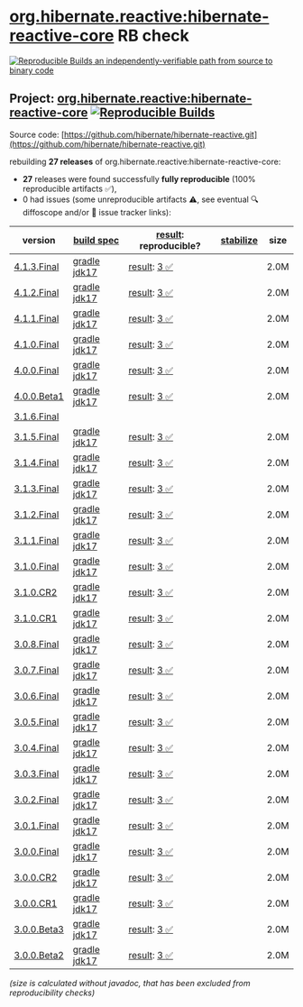 [org.hibernate.reactive:hibernate-reactive-core](https://central.sonatype.com/artifact/org.hibernate.reactive/hibernate-reactive-core/versions) RB check
=======

[![Reproducible Builds](https://reproducible-builds.org/images/logos/rb.svg) an independently-verifiable path from source to binary code](https://reproducible-builds.org/)

## Project: [org.hibernate.reactive:hibernate-reactive-core](https://central.sonatype.com/artifact/org.hibernate.reactive/hibernate-reactive-core/versions) [![Reproducible Builds](https://img.shields.io/endpoint?url=https://raw.githubusercontent.com/jvm-repo-rebuild/reproducible-central/master/content/org/hibernate/reactive/hibernate-reactive/badge.json)](https://github.com/jvm-repo-rebuild/reproducible-central/blob/master/content/org/hibernate/reactive/hibernate-reactive/README.md)

Source code: [https://github.com/hibernate/hibernate-reactive.git](https://github.com/hibernate/hibernate-reactive.git)

rebuilding **27 releases** of org.hibernate.reactive:hibernate-reactive-core:
- **27** releases were found successfully **fully reproducible** (100% reproducible artifacts :white_check_mark:),
- 0 had issues (some unreproducible artifacts :warning:, see eventual :mag: diffoscope and/or :memo: issue tracker links):

| version | [build spec](/BUILDSPEC.md) | [result](https://reproducible-builds.org/docs/jvm/): reproducible? | [stabilize](https://github.com/google/oss-rebuild/blob/main/cmd/stabilize/README.md) | size |
| -- | --------- | ------ | ------ | -- |
| [4.1.3.Final](https://central.sonatype.com/artifact/org.hibernate.reactive/hibernate-reactive-core/4.1.3.Final/pom) | [gradle jdk17](hibernate-reactive-4.1.3.Final.buildspec) | [result](hibernate-reactive-core-4.1.3.Final.buildinfo): [3 :white_check_mark: ](hibernate-reactive-core-4.1.3.Final.buildcompare) | | 2.0M |
| [4.1.2.Final](https://central.sonatype.com/artifact/org.hibernate.reactive/hibernate-reactive-core/4.1.2.Final/pom) | [gradle jdk17](hibernate-reactive-4.1.2.Final.buildspec) | [result](hibernate-reactive-core-4.1.2.Final.buildinfo): [3 :white_check_mark: ](hibernate-reactive-core-4.1.2.Final.buildcompare) | | 2.0M |
| [4.1.1.Final](https://central.sonatype.com/artifact/org.hibernate.reactive/hibernate-reactive-core/4.1.1.Final/pom) | [gradle jdk17](hibernate-reactive-4.1.1.Final.buildspec) | [result](hibernate-reactive-core-4.1.1.Final.buildinfo): [3 :white_check_mark: ](hibernate-reactive-core-4.1.1.Final.buildcompare) | | 2.0M |
| [4.1.0.Final](https://central.sonatype.com/artifact/org.hibernate.reactive/hibernate-reactive-core/4.1.0.Final/pom) | [gradle jdk17](hibernate-reactive-4.1.0.Final.buildspec) | [result](hibernate-reactive-core-4.1.0.Final.buildinfo): [3 :white_check_mark: ](hibernate-reactive-core-4.1.0.Final.buildcompare) | | 2.0M |
| [4.0.0.Final](https://central.sonatype.com/artifact/org.hibernate.reactive/hibernate-reactive-core/4.0.0.Final/pom) | [gradle jdk17](hibernate-reactive-4.0.0.Final.buildspec) | [result](hibernate-reactive-core-4.0.0.Final.buildinfo): [3 :white_check_mark: ](hibernate-reactive-core-4.0.0.Final.buildcompare) | | 2.0M |
| [4.0.0.Beta1](https://central.sonatype.com/artifact/org.hibernate.reactive/hibernate-reactive-core/4.0.0.Beta1/pom) | [gradle jdk17](hibernate-reactive-4.0.0.Beta1.buildspec) | [result](hibernate-reactive-core-4.0.0.Beta1.buildinfo): [3 :white_check_mark: ](hibernate-reactive-core-4.0.0.Beta1.buildcompare) | | 2.0M |
| [3.1.6.Final](https://central.sonatype.com/artifact/org.hibernate.reactive/hibernate-reactive-core/3.1.6.Final/pom) | | | |
| [3.1.5.Final](https://central.sonatype.com/artifact/org.hibernate.reactive/hibernate-reactive-core/3.1.5.Final/pom) | [gradle jdk17](hibernate-reactive-3.1.5.Final.buildspec) | [result](hibernate-reactive-core-3.1.5.Final.buildinfo): [3 :white_check_mark: ](hibernate-reactive-core-3.1.5.Final.buildcompare) | | 2.0M |
| [3.1.4.Final](https://central.sonatype.com/artifact/org.hibernate.reactive/hibernate-reactive-core/3.1.4.Final/pom) | [gradle jdk17](hibernate-reactive-3.1.4.Final.buildspec) | [result](hibernate-reactive-core-3.1.4.Final.buildinfo): [3 :white_check_mark: ](hibernate-reactive-core-3.1.4.Final.buildcompare) | | 2.0M |
| [3.1.3.Final](https://central.sonatype.com/artifact/org.hibernate.reactive/hibernate-reactive-core/3.1.3.Final/pom) | [gradle jdk17](hibernate-reactive-3.1.3.Final.buildspec) | [result](hibernate-reactive-core-3.1.3.Final.buildinfo): [3 :white_check_mark: ](hibernate-reactive-core-3.1.3.Final.buildcompare) | | 2.0M |
| [3.1.2.Final](https://central.sonatype.com/artifact/org.hibernate.reactive/hibernate-reactive-core/3.1.2.Final/pom) | [gradle jdk17](hibernate-reactive-3.1.2.Final.buildspec) | [result](hibernate-reactive-core-3.1.2.Final.buildinfo): [3 :white_check_mark: ](hibernate-reactive-core-3.1.2.Final.buildcompare) | | 2.0M |
| [3.1.1.Final](https://central.sonatype.com/artifact/org.hibernate.reactive/hibernate-reactive-core/3.1.1.Final/pom) | [gradle jdk17](hibernate-reactive-3.1.1.Final.buildspec) | [result](hibernate-reactive-core-3.1.1.Final.buildinfo): [3 :white_check_mark: ](hibernate-reactive-core-3.1.1.Final.buildcompare) | | 2.0M |
| [3.1.0.Final](https://central.sonatype.com/artifact/org.hibernate.reactive/hibernate-reactive-core/3.1.0.Final/pom) | [gradle jdk17](hibernate-reactive-3.1.0.Final.buildspec) | [result](hibernate-reactive-core-3.1.0.Final.buildinfo): [3 :white_check_mark: ](hibernate-reactive-core-3.1.0.Final.buildcompare) | | 2.0M |
| [3.1.0.CR2](https://central.sonatype.com/artifact/org.hibernate.reactive/hibernate-reactive-core/3.1.0.CR2/pom) | [gradle jdk17](hibernate-reactive-3.1.0.CR2.buildspec) | [result](hibernate-reactive-core-3.1.0.CR2.buildinfo): [3 :white_check_mark: ](hibernate-reactive-core-3.1.0.CR2.buildcompare) | | 2.0M |
| [3.1.0.CR1](https://central.sonatype.com/artifact/org.hibernate.reactive/hibernate-reactive-core/3.1.0.CR1/pom) | [gradle jdk17](hibernate-reactive-3.1.0.CR1.buildspec) | [result](hibernate-reactive-core-3.1.0.CR1.buildinfo): [3 :white_check_mark: ](hibernate-reactive-core-3.1.0.CR1.buildcompare) | | 2.0M |
| [3.0.8.Final](https://central.sonatype.com/artifact/org.hibernate.reactive/hibernate-reactive-core/3.0.8.Final/pom) | [gradle jdk17](hibernate-reactive-3.0.8.Final.buildspec) | [result](hibernate-reactive-core-3.0.8.Final.buildinfo): [3 :white_check_mark: ](hibernate-reactive-core-3.0.8.Final.buildcompare) | | 2.0M |
| [3.0.7.Final](https://central.sonatype.com/artifact/org.hibernate.reactive/hibernate-reactive-core/3.0.7.Final/pom) | [gradle jdk17](hibernate-reactive-3.0.7.Final.buildspec) | [result](hibernate-reactive-core-3.0.7.Final.buildinfo): [3 :white_check_mark: ](hibernate-reactive-core-3.0.7.Final.buildcompare) | | 2.0M |
| [3.0.6.Final](https://central.sonatype.com/artifact/org.hibernate.reactive/hibernate-reactive-core/3.0.6.Final/pom) | [gradle jdk17](hibernate-reactive-3.0.6.Final.buildspec) | [result](hibernate-reactive-core-3.0.6.Final.buildinfo): [3 :white_check_mark: ](hibernate-reactive-core-3.0.6.Final.buildcompare) | | 2.0M |
| [3.0.5.Final](https://central.sonatype.com/artifact/org.hibernate.reactive/hibernate-reactive-core/3.0.5.Final/pom) | [gradle jdk17](hibernate-reactive-3.0.5.Final.buildspec) | [result](hibernate-reactive-core-3.0.5.Final.buildinfo): [3 :white_check_mark: ](hibernate-reactive-core-3.0.5.Final.buildcompare) | | 2.0M |
| [3.0.4.Final](https://central.sonatype.com/artifact/org.hibernate.reactive/hibernate-reactive-core/3.0.4.Final/pom) | [gradle jdk17](hibernate-reactive-3.0.4.Final.buildspec) | [result](hibernate-reactive-core-3.0.4.Final.buildinfo): [3 :white_check_mark: ](hibernate-reactive-core-3.0.4.Final.buildcompare) | | 2.0M |
| [3.0.3.Final](https://central.sonatype.com/artifact/org.hibernate.reactive/hibernate-reactive-core/3.0.3.Final/pom) | [gradle jdk17](hibernate-reactive-3.0.3.Final.buildspec) | [result](hibernate-reactive-core-3.0.3.Final.buildinfo): [3 :white_check_mark: ](hibernate-reactive-core-3.0.3.Final.buildcompare) | | 2.0M |
| [3.0.2.Final](https://central.sonatype.com/artifact/org.hibernate.reactive/hibernate-reactive-core/3.0.2.Final/pom) | [gradle jdk17](hibernate-reactive-3.0.2.Final.buildspec) | [result](hibernate-reactive-core-3.0.2.Final.buildinfo): [3 :white_check_mark: ](hibernate-reactive-core-3.0.2.Final.buildcompare) | | 2.0M |
| [3.0.1.Final](https://central.sonatype.com/artifact/org.hibernate.reactive/hibernate-reactive-core/3.0.1.Final/pom) | [gradle jdk17](hibernate-reactive-3.0.1.Final.buildspec) | [result](hibernate-reactive-core-3.0.1.Final.buildinfo): [3 :white_check_mark: ](hibernate-reactive-core-3.0.1.Final.buildcompare) | | 2.0M |
| [3.0.0.Final](https://central.sonatype.com/artifact/org.hibernate.reactive/hibernate-reactive-core/3.0.0.Final/pom) | [gradle jdk17](hibernate-reactive-3.0.0.Final.buildspec) | [result](hibernate-reactive-core-3.0.0.Final.buildinfo): [3 :white_check_mark: ](hibernate-reactive-core-3.0.0.Final.buildcompare) | | 2.0M |
| [3.0.0.CR2](https://central.sonatype.com/artifact/org.hibernate.reactive/hibernate-reactive-core/3.0.0.CR2/pom) | [gradle jdk17](hibernate-reactive-3.0.0.CR2.buildspec) | [result](hibernate-reactive-core-3.0.0.CR2.buildinfo): [3 :white_check_mark: ](hibernate-reactive-core-3.0.0.CR2.buildcompare) | | 2.0M |
| [3.0.0.CR1](https://central.sonatype.com/artifact/org.hibernate.reactive/hibernate-reactive-core/3.0.0.CR1/pom) | [gradle jdk17](hibernate-reactive-3.0.0.CR1.buildspec) | [result](hibernate-reactive-core-3.0.0.CR1.buildinfo): [3 :white_check_mark: ](hibernate-reactive-core-3.0.0.CR1.buildcompare) | | 2.0M |
| [3.0.0.Beta3](https://central.sonatype.com/artifact/org.hibernate.reactive/hibernate-reactive-core/3.0.0.Beta3/pom) | [gradle jdk17](hibernate-reactive-3.0.0.Beta3.buildspec) | [result](hibernate-reactive-core-3.0.0.Beta3.buildinfo): [3 :white_check_mark: ](hibernate-reactive-core-3.0.0.Beta3.buildcompare) | | 2.0M |
| [3.0.0.Beta2](https://central.sonatype.com/artifact/org.hibernate.reactive/hibernate-reactive-core/3.0.0.Beta2/pom) | [gradle jdk17](hibernate-reactive-3.0.0.Beta2.buildspec) | [result](hibernate-reactive-3.0.0.Beta2.buildinfo): [3 :white_check_mark: ](hibernate-reactive-3.0.0.Beta2.buildcompare) | | 2.0M |

<i>(size is calculated without javadoc, that has been excluded from reproducibility checks)</i>
